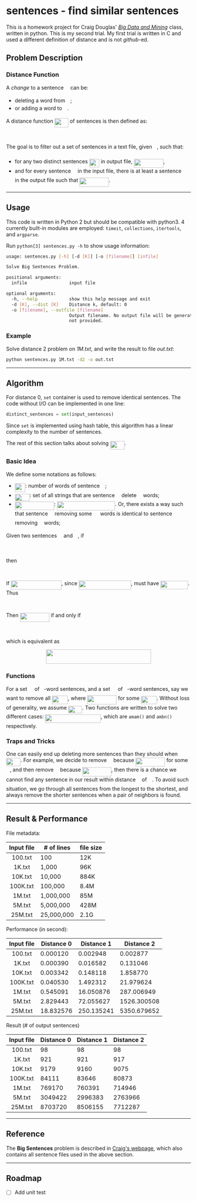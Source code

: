 # sentences - find similar sentences

This is a homework project for Craig Douglas' [*Big Data and Mining*](http://mgnet.org/~douglas/Classes/bigdata/index.html) class, written in python. This is my second trial. My first trial is written in C and used a different definition of distance and is not *github*-ed.

## Problem Description

### Distance Function

A *change* to a sentence <img src="https://raw.githubusercontent.com/xhu4/sentences/master/svgs/c745b9b57c145ec5577b82542b2df546.svg?invert_in_darkmode" align=middle width=10.537065pt height=14.10255pt/> can be:

* deleting a word from <img src="https://raw.githubusercontent.com/xhu4/sentences/master/svgs/c745b9b57c145ec5577b82542b2df546.svg?invert_in_darkmode" align=middle width=10.537065pt height=14.10255pt/>;
* or adding a word to <img src="https://raw.githubusercontent.com/xhu4/sentences/master/svgs/c745b9b57c145ec5577b82542b2df546.svg?invert_in_darkmode" align=middle width=10.537065pt height=14.10255pt/>.

A distance function <img src="https://raw.githubusercontent.com/xhu4/sentences/master/svgs/9edebb8c5008b7dbd2689724ff970994.svg?invert_in_darkmode" align=middle width=37.648875pt height=24.56553pt/> of sentences is then defined as:

<p align="center"><img src="https://raw.githubusercontent.com/xhu4/sentences/master/svgs/05b20461c52238f15ae91425337cf3d0.svg?invert_in_darkmode" align=middle width=444.6980208pt height=16.438356pt/></p>

The goal is to filter out a set of sentences in a text file, given <img src="https://raw.githubusercontent.com/xhu4/sentences/master/svgs/63bb9849783d01d91403bc9a5fea12a2.svg?invert_in_darkmode" align=middle width=9.041505pt height=22.74591pt/>, such that:

* for any two distinct sentences <img src="https://raw.githubusercontent.com/xhu4/sentences/master/svgs/d7093223b4d827e8c29d4ed84b7ae088.svg?invert_in_darkmode" align=middle width=27.95364pt height=22.74591pt/> in output file, <img src="https://raw.githubusercontent.com/xhu4/sentences/master/svgs/96249f7c090ac68c03ddb83326555ddc.svg?invert_in_darkmode" align=middle width=80.12994pt height=24.56553pt/>,
* and for every sentence <img src="https://raw.githubusercontent.com/xhu4/sentences/master/svgs/c745b9b57c145ec5577b82542b2df546.svg?invert_in_darkmode" align=middle width=10.537065pt height=14.10255pt/> in the input file, there is at least a sentence <img src="https://raw.githubusercontent.com/xhu4/sentences/master/svgs/8217ed3c32a785f0b5aad4055f432ad8.svg?invert_in_darkmode" align=middle width=10.1277pt height=22.74591pt/> in 
  the output file such that <img src="https://raw.githubusercontent.com/xhu4/sentences/master/svgs/2e282cf564be11414c36cc367cedcdec.svg?invert_in_darkmode" align=middle width=80.12994pt height=24.56553pt/>.

---

## Usage

This code is written in Python 2 but should be compatible with python3. 4 currently built-in 
modules are employed: `timeit`, `collections`, `itertools`, and `argparse`.

Run `python[3] sentences.py -h` to show usage information:

```sh
usage: sentences.py [-h] [-d [K]] [-o [filename]] [infile]

Solve Big Sentences Problem.

positional arguments:
  infile                input file

optional arguments:
  -h, --help            show this help message and exit
  -d [K], --dist [K]    Distance k, default: 0
  -o [filename], --outfile [filename]
                        Output filename. No output file will be generated if
                        not provided.
```

### Example

Solve distance 2 problem on *1M.txt*, and write the result to file *out.txt*:

```sh
python sentences.py 1M.txt -d2 -o out.txt
```

---

## Algorithm

For distance 0, `set` container is used to remove identical sentences. The code without I/O 
can be implemented in one line:

```python
distinct_sentences = set(input_sentences)
```

Since `set` is implemented using hash table, this algorithm has a linear complexity to the 
number of sentences.

The rest of this section talks about solving <img src="https://raw.githubusercontent.com/xhu4/sentences/master/svgs/8733ac5ecc35ea70e3e236ade3c28a60.svg?invert_in_darkmode" align=middle width=39.101865pt height=22.74591pt/>.

### Basic Idea

We define some notations as follows:

* <img src="https://raw.githubusercontent.com/xhu4/sentences/master/svgs/0794595b496cc9157977e2858fc49255.svg?invert_in_darkmode" align=middle width=28.48494pt height=24.56553pt/>: number of words of sentence <img src="https://raw.githubusercontent.com/xhu4/sentences/master/svgs/c745b9b57c145ec5577b82542b2df546.svg?invert_in_darkmode" align=middle width=10.537065pt height=14.10255pt/>;
* <img src="https://raw.githubusercontent.com/xhu4/sentences/master/svgs/50d755f7a5b0e4f0070fcddea3298af7.svg?invert_in_darkmode" align=middle width=40.410645pt height=19.10667pt/>: set of all strings that are sentence <img src="https://raw.githubusercontent.com/xhu4/sentences/master/svgs/c745b9b57c145ec5577b82542b2df546.svg?invert_in_darkmode" align=middle width=10.537065pt height=14.10255pt/> delete <img src="https://raw.githubusercontent.com/xhu4/sentences/master/svgs/55a049b8f161ae7cfeb0197d75aff967.svg?invert_in_darkmode" align=middle width=9.83004pt height=14.10255pt/> words;
* <img src="https://raw.githubusercontent.com/xhu4/sentences/master/svgs/808bfd7c24438423e9205226937534f7.svg?invert_in_darkmode" align=middle width=106.834035pt height=22.74591pt/>: <img src="https://raw.githubusercontent.com/xhu4/sentences/master/svgs/e093d8f02802fb6e360298ca1eece6a2.svg?invert_in_darkmode" align=middle width=158.722245pt height=24.56553pt/>. Or, there exists a way 
  such that sentence <img src="https://raw.githubusercontent.com/xhu4/sentences/master/svgs/c745b9b57c145ec5577b82542b2df546.svg?invert_in_darkmode" align=middle width=10.537065pt height=14.10255pt/> removing some <img src="https://raw.githubusercontent.com/xhu4/sentences/master/svgs/0e51a2dede42189d77627c4d742822c3.svg?invert_in_darkmode" align=middle width=14.379255pt height=14.10255pt/> words is identical to sentence <img src="https://raw.githubusercontent.com/xhu4/sentences/master/svgs/8217ed3c32a785f0b5aad4055f432ad8.svg?invert_in_darkmode" align=middle width=10.1277pt height=22.74591pt/> 
  removing <img src="https://raw.githubusercontent.com/xhu4/sentences/master/svgs/55a049b8f161ae7cfeb0197d75aff967.svg?invert_in_darkmode" align=middle width=9.83004pt height=14.10255pt/> words;
  
Given two sentences <img src="https://raw.githubusercontent.com/xhu4/sentences/master/svgs/c745b9b57c145ec5577b82542b2df546.svg?invert_in_darkmode" align=middle width=10.537065pt height=14.10255pt/> and <img src="https://raw.githubusercontent.com/xhu4/sentences/master/svgs/8217ed3c32a785f0b5aad4055f432ad8.svg?invert_in_darkmode" align=middle width=10.1277pt height=22.74591pt/>, if

<p align="center"><img src="https://raw.githubusercontent.com/xhu4/sentences/master/svgs/20805d87b4cf905539b8c19e3c48f5cc.svg?invert_in_darkmode" align=middle width=111.383085pt height=14.55729pt/></p>

then

<p align="center"><img src="https://raw.githubusercontent.com/xhu4/sentences/master/svgs/7fa3351fd2f0111fc6ee9589ccdbb0aa.svg?invert_in_darkmode" align=middle width=275.59455pt height=16.376943pt/></p>

If <img src="https://raw.githubusercontent.com/xhu4/sentences/master/svgs/9a1cadf7edaedea5b35c976a8ee22453.svg?invert_in_darkmode" align=middle width=137.970855pt height=24.56553pt/>, since <img src="https://raw.githubusercontent.com/xhu4/sentences/master/svgs/c4526acbb1c9b612fdcc94cd36cc04e4.svg?invert_in_darkmode" align=middle width=142.72929pt height=24.56553pt/>, must have <img src="https://raw.githubusercontent.com/xhu4/sentences/master/svgs/b0af4bfccba79e3d7b4867df584cb377.svg?invert_in_darkmode" align=middle width=75.558285pt height=22.74591pt/>. Thus

<p align="center"><img src="https://raw.githubusercontent.com/xhu4/sentences/master/svgs/ed4d7b82a15341b5c68e8e2f84305946.svg?invert_in_darkmode" align=middle width=346.8267pt height=16.376943pt/></p>

Then <img src="https://raw.githubusercontent.com/xhu4/sentences/master/svgs/3f49fc99e50a1ad77bd8c8dfed15f8aa.svg?invert_in_darkmode" align=middle width=80.12994pt height=24.56553pt/> if and only if

<p align="center"><img src="https://raw.githubusercontent.com/xhu4/sentences/master/svgs/9bf91f4f2282c9d7c35b4e37fe669bf1.svg?invert_in_darkmode" align=middle width=260.4459pt height=16.376943pt/></p>
which is equivalent as
<p align="center"><img src="https://raw.githubusercontent.com/xhu4/sentences/master/svgs/1c5be11a48f99064cfc1a5160e60235a.svg?invert_in_darkmode" align=middle width=285.58695pt height=39.30498pt/></p>

### Functions

For a set <img src="https://raw.githubusercontent.com/xhu4/sentences/master/svgs/53d147e7f3fe6e47ee05b88b166bd3f6.svg?invert_in_darkmode" align=middle width=12.282765pt height=22.38192pt/> of <img src="https://raw.githubusercontent.com/xhu4/sentences/master/svgs/2ec6e630f199f589a2402fdf3e0289d5.svg?invert_in_darkmode" align=middle width=8.2397205pt height=14.10255pt/>-word sentences, and a set <img src="https://raw.githubusercontent.com/xhu4/sentences/master/svgs/61e84f854bc6258d4108d08d4c4a0852.svg?invert_in_darkmode" align=middle width=13.243725pt height=22.38192pt/> of <img src="https://raw.githubusercontent.com/xhu4/sentences/master/svgs/d5c18a8ca1894fd3a7d25f242cbe8890.svg?invert_in_darkmode" align=middle width=7.8985335pt height=14.10255pt/>-word sentences, say we want to 
remove all <img src="https://raw.githubusercontent.com/xhu4/sentences/master/svgs/4055140544e47b792d3eb72348913116.svg?invert_in_darkmode" align=middle width=43.424865pt height=22.74591pt/>, where <img src="https://raw.githubusercontent.com/xhu4/sentences/master/svgs/8fe2fac4eb2d77efffcdc6d534f15506.svg?invert_in_darkmode" align=middle width=80.12994pt height=24.56553pt/> for some <img src="https://raw.githubusercontent.com/xhu4/sentences/master/svgs/140852cd080b024d735438df351bebc7.svg?invert_in_darkmode" align=middle width=42.870135pt height=22.38192pt/>. Without loss of 
generality, we assume <img src="https://raw.githubusercontent.com/xhu4/sentences/master/svgs/e5c5062e7a758e33000e19fb59e03051.svg?invert_in_darkmode" align=middle width=38.00808pt height=20.83059pt/>. Two functions are written to solve two different cases: <img src="https://raw.githubusercontent.com/xhu4/sentences/master/svgs/656e2f0f389dd67a66d1019404b187ca.svg?invert_in_darkmode" align=middle width=151.584675pt height=22.74591pt/>, which are `amam()` and `ambn()` respectively.

### Traps and Tricks

One can easily end up deleting more sentences than they should when <img src="https://raw.githubusercontent.com/xhu4/sentences/master/svgs/f9bbd08bf846520586581437c960abac.svg?invert_in_darkmode" align=middle width=39.101865pt height=22.74591pt/>. For example, we 
decide to remove <img src="https://raw.githubusercontent.com/xhu4/sentences/master/svgs/c745b9b57c145ec5577b82542b2df546.svg?invert_in_darkmode" align=middle width=10.537065pt height=14.10255pt/> because <img src="https://raw.githubusercontent.com/xhu4/sentences/master/svgs/8fe2fac4eb2d77efffcdc6d534f15506.svg?invert_in_darkmode" align=middle width=80.12994pt height=24.56553pt/> for some <img src="https://raw.githubusercontent.com/xhu4/sentences/master/svgs/8217ed3c32a785f0b5aad4055f432ad8.svg?invert_in_darkmode" align=middle width=10.1277pt height=22.74591pt/>, and then remove 
<img src="https://raw.githubusercontent.com/xhu4/sentences/master/svgs/8217ed3c32a785f0b5aad4055f432ad8.svg?invert_in_darkmode" align=middle width=10.1277pt height=22.74591pt/> because <img src="https://raw.githubusercontent.com/xhu4/sentences/master/svgs/45a5678c1336e3335f188fa0221c87c4.svg?invert_in_darkmode" align=middle width=78.984675pt height=24.56553pt/>, then there is a chance we cannot find any sentence in 
our result within distance <img src="https://raw.githubusercontent.com/xhu4/sentences/master/svgs/63bb9849783d01d91403bc9a5fea12a2.svg?invert_in_darkmode" align=middle width=9.041505pt height=22.74591pt/> of <img src="https://raw.githubusercontent.com/xhu4/sentences/master/svgs/c745b9b57c145ec5577b82542b2df546.svg?invert_in_darkmode" align=middle width=10.537065pt height=14.10255pt/>. To avoid such situation, we go through all 
sentences from the longest to the shortest, and always remove the shorter sentences when a 
pair of neighbors is found.

---

## Result & Performance

File metadata:

| Input file | # of lines | file size |
| :--------: | ---------- | --------- |
|  100.txt   | 100        | 12K       |
|   1K.txt   | 1,000      | 96K       |
|  10K.txt   | 10,000     | 884K      |
|  100K.txt  | 100,000    | 8.4M      |
|   1M.txt   | 1,000,000  | 85M       |
|   5M.txt   | 5,000,000  | 428M      |
|  25M.txt   | 25,000,000 | 2.1G      |

Performance (in second):

| Input file | Distance 0 | Distance 1 | Distance 2  |
| :--------: | ---------- | ---------- | ----------- |
|  100.txt   | 0.000120   | 0.002948   | 0.002877    |
|   1K.txt   | 0.000390   | 0.016582   | 0.131046    |
|  10K.txt   | 0.003342   | 0.148118   | 1.858770    |
|  100K.txt  | 0.040530   | 1.492312   | 21.979624   |
|   1M.txt   | 0.545091   | 16.050876  | 287.006949  |
|   5M.txt   | 2.829443   | 72.055627  | 1526.300508 |
|  25M.txt   | 18.832576  | 250.135241 | 5350.679652 |

Result (# of output sentences)

| Input file | Distance 0 | Distance 1 | Distance 2 |
| :--------: | ---------- | ---------- | ---------- |
|  100.txt   | 98         | 98         | 98         |
|   1K.txt   | 921        | 921        | 917        |
|  10K.txt   | 9179       | 9160       | 9075       |
|  100K.txt  | 84111      | 83646      | 80873      |
|   1M.txt   | 769170     | 760391     | 714946     |
|   5M.txt   | 3049422    | 2996383    | 2763966    |
|  25M.txt   | 8703720    | 8506155    | 7712287    |

---

## Reference

The **Big Sentences** problem is described in [Craig's webpage](http://mgnet.org/~douglas/Classes/common-problems/index.html#BigSentences), which also contains all sentence files used in the above section.

---

## Roadmap

- [ ] Add unit test
